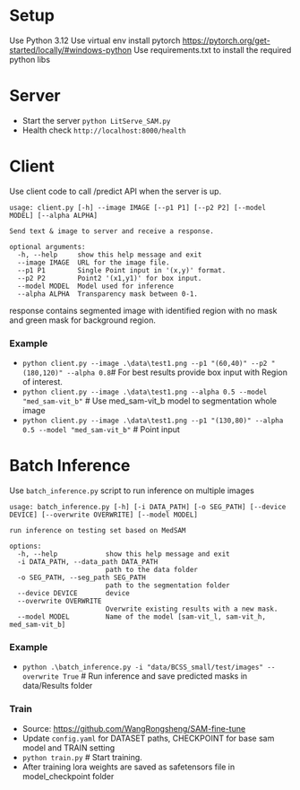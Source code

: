 # Setup
Use Python 3.12
Use virtual env
install pytorch https://pytorch.org/get-started/locally/#windows-python
Use requirements.txt to install the required python libs


# Server
- Start the server `python LitServe_SAM.py`
- Health check `http://localhost:8000/health`

# Client 
Use client code to call /predict API when the server is up.

```
usage: client.py [-h] --image IMAGE [--p1 P1] [--p2 P2] [--model MODEL] [--alpha ALPHA]

Send text & image to server and receive a response.

optional arguments:  
  -h, --help     show this help message and exit  
  --image IMAGE  URL for the image file.  
  --p1 P1        Single Point input in '(x,y)' format.
  --p2 P2        Point2 '(x1,y1)' for box input.
  --model MODEL  Model used for inference
  --alpha ALPHA  Transparency mask between 0-1.
```
response contains segmented image with identified region with no mask and green mask for background region.
### Example
- `python client.py --image .\data\test1.png --p1 "(60,40)" --p2 "(180,120)" --alpha 0.8`# For best results provide box input with Region of interest.
- `python client.py --image .\data\test1.png --alpha 0.5 --model "med_sam-vit_b"` # Use med_sam-vit_b model to segmentation whole image  
- `python client.py --image .\data\test1.png --p1 "(130,80)" --alpha 0.5 --model "med_sam-vit_b"` # Point input 

# Batch Inference 
Use `batch_inference.py` script to run inference on multiple images
```
usage: batch_inference.py [-h] [-i DATA_PATH] [-o SEG_PATH] [--device DEVICE] [--overwrite OVERWRITE] [--model MODEL]

run inference on testing set based on MedSAM

options:
  -h, --help            show this help message and exit
  -i DATA_PATH, --data_path DATA_PATH
                        path to the data folder
  -o SEG_PATH, --seg_path SEG_PATH
                        path to the segmentation folder
  --device DEVICE       device
  --overwrite OVERWRITE
                        Overwrite existing results with a new mask.
  --model MODEL         Name of the model [sam-vit_l, sam-vit_h, med_sam-vit_b]

```
### Example
- `python .\batch_inference.py -i "data/BCSS_small/test/images" --overwrite True` # Run inference and save predicted masks in data/Results folder

### Train
- Source: https://github.com/WangRongsheng/SAM-fine-tune
- Update `config.yaml` for DATASET paths, CHECKPOINT for base sam model and TRAIN setting
- `python train.py` # Start training.
- After training lora weights are saved as safetensors file in model_checkpoint folder